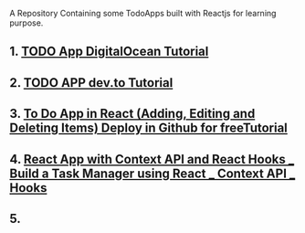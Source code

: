A Repository Containing some TodoApps built with Reactjs for learning purpose.

## 1. [TODO App DigitalOcean Tutorial](https://www.digitalocean.com/community/tutorials/how-to-build-a-react-to-do-app-with-react-hooks)

## 2. [TODO APP dev.to Tutorial](https://dev.to/sm03lebr00t/react-todo-tutorial-part-1-1h7)

## 3. [To Do App in React (Adding, Editing and Deleting Items) Deploy in Github for freeTutorial](https://www.youtube.com/watch?v=N8kYlimhuLw)

## 4. [React App with Context API and React Hooks _ Build a Task Manager using React _ Context API _ Hooks](https://www.youtube.com/watch?v=fqup-BL3VjI)

## 5. []()